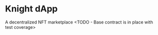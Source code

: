 # Knight dApp

A decentralized NFT marketplace
<TODO - Base contract is in place with test coverage>
